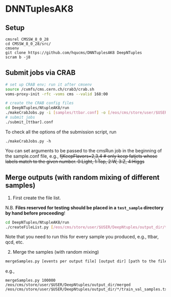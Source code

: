 # DNNTuplesAK8

## Setup
```
cmsrel CMSSW_8_0_28
cd CMSSW_8_0_28/src/
cmsenv
git clone https://github.com/hqucms/DNNTuplesAK8 DeepNTuples
scram b -j8
```

## Submit jobs via CRAB

```bash
# set up CRAB env; run it after cmsenv
source /cvmfs/cms.cern.ch/crab3/crab.sh
voms-proxy-init -rfc -voms cms --valid 168:00

# create the CRAB config files
cd DeepNTuples/NtupleAK8/run
./makeCrabJobs.py -i [samples/ttbar.conf] -o [/eos/cms/store/user/$USER/DeepNtuples/output_dir] --site [T2_CH_CERN|T3_US_FNALLPC|...]
# submit jobs
./submit_[ttbar].conf
```

To check all the options of the submission script, run
```
./makeCrabJobs.py -h
```

You can set arguments to be passed to the cmsRun job in the beginning of the sample.conf file, e.g.,
~~fjKeepFlavors=2,3,4   # only keep fatjets whose labels match to the given number. 0:Light, 1:Top, 2:W, 3:Z, 4:Higgs~~
 
## Merge outputs (with random mixing of different samples)

1. First create the file list.

N.B. **Files reserved for testing should be placed in a `test_sample` directory by hand before proceeding**!

```bash
cd DeepNTuples/NtupleAK8/run
./createFileList.py [/eos/cms/store/user/$USER/DeepNtuples/output_dir/ttbar]
```
Note that you need to run this for every sample you produced, e.g., ttbar, qcd, etc.

2. Merge the samples (with random mixing)

```bash
mergeSamples.py [events per output file] [output dir] [path to the filelist produced in step 1]
```
e.g.,
```
mergeSamples.py 100000 /eos/cms/store/user/$USER/DeepNtuples/output_dir/merged /eos/cms/store/user/$USER/DeepNtuples/output_dir/*/train_val_samples.txt
``` 
